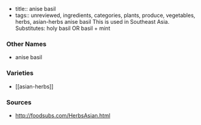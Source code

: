 - title:: anise basil
- tags:: unreviewed, ingredients, categories, plants, produce, vegetables, herbs, asian-herbs
anise basil This is used in Southeast Asia. Substitutes: holy basil OR basil + mint

### Other Names

* anise basil

### Varieties

* [[asian-herbs]]

### Sources
* http://foodsubs.com/HerbsAsian.html
